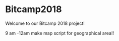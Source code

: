 # Bitcamp2018
Welcome to our Bitcamp 2018 project!


9 am -12am make map script for geographical area!!
